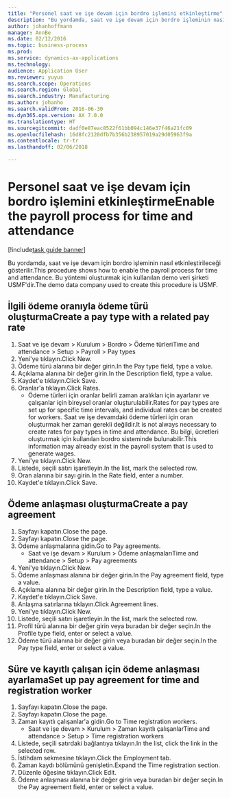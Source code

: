 ```yaml
---
title: "Personel saat ve işe devam için bordro işlemini etkinleştirme"
description: "Bu yordamda, saat ve işe devam için bordro işleminin nasıl etkinleştirileceği gösterilir."
author: johanhoffmann
manager: AnnBe
ms.date: 02/12/2016
ms.topic: business-process
ms.prod: 
ms.service: dynamics-ax-applications
ms.technology: 
audience: Application User
ms.reviewer: yuyus
ms.search.scope: Operations
ms.search.region: Global
ms.search.industry: Manufacturing
ms.author: johanho
ms.search.validFrom: 2016-06-30
ms.dyn365.ops.version: AX 7.0.0
ms.translationtype: HT
ms.sourcegitcommit: dadf0e87eac8522f61bb094c146e37f46a21fc09
ms.openlocfilehash: 16d8fc2120dfb7b356b238957019a29d05963f9a
ms.contentlocale: tr-tr
ms.lasthandoff: 02/06/2018

---
```

# <a name="enable-the-payroll-process-for-time-and-attendance"></a><span data-ttu-id="0b864-103">Personel saat ve işe devam için bordro işlemini etkinleştirme</span><span class="sxs-lookup"><span data-stu-id="0b864-103">Enable the payroll process for time and attendance</span></span>

[!include[task guide banner](../../includes/task-guide-banner.md)]

<span data-ttu-id="0b864-104">Bu yordamda, saat ve işe devam için bordro işleminin nasıl etkinleştirileceği gösterilir.</span><span class="sxs-lookup"><span data-stu-id="0b864-104">This procedure shows how to enable the payroll process for time and attendance.</span></span> <span data-ttu-id="0b864-105">Bu yöntemi oluşturmak için kullanılan demo veri şirketi USMF'dir.</span><span class="sxs-lookup"><span data-stu-id="0b864-105">The demo data company used to create this procedure is USMF.</span></span>


## <a name="create-a-pay-type-with-a-related-pay-rate"></a><span data-ttu-id="0b864-106">İlgili ödeme oranıyla ödeme türü oluşturma</span><span class="sxs-lookup"><span data-stu-id="0b864-106">Create a pay type with a related pay rate</span></span>
1. <span data-ttu-id="0b864-107">Saat ve işe devam > Kurulum > Bordro > Ödeme türleri</span><span class="sxs-lookup"><span data-stu-id="0b864-107">Time and attendance > Setup > Payroll > Pay types</span></span>
2. <span data-ttu-id="0b864-108">Yeni'ye tıklayın.</span><span class="sxs-lookup"><span data-stu-id="0b864-108">Click New.</span></span>
3. <span data-ttu-id="0b864-109">Ödeme türü alanına bir değer girin.</span><span class="sxs-lookup"><span data-stu-id="0b864-109">In the Pay type field, type a value.</span></span>
4. <span data-ttu-id="0b864-110">Açıklama alanına bir değer girin.</span><span class="sxs-lookup"><span data-stu-id="0b864-110">In the Description field, type a value.</span></span>
5. <span data-ttu-id="0b864-111">Kaydet'e tıklayın.</span><span class="sxs-lookup"><span data-stu-id="0b864-111">Click Save.</span></span>
6. <span data-ttu-id="0b864-112">Oranlar'a tıklayın.</span><span class="sxs-lookup"><span data-stu-id="0b864-112">Click Rates.</span></span>
    * <span data-ttu-id="0b864-113">Ödeme türleri için oranlar belirli zaman aralıkları için ayarlanır ve çalışanlar için bireysel oranlar oluşturulabilir.</span><span class="sxs-lookup"><span data-stu-id="0b864-113">Rates for pay types are set up for specific time intervals, and individual rates can be created for workers.</span></span> <span data-ttu-id="0b864-114">Saat ve işe devamdaki ödeme türleri için oran oluşturmak her zaman gerekli değildir.</span><span class="sxs-lookup"><span data-stu-id="0b864-114">It is not always necessary to create rates for pay types in time and attendance.</span></span> <span data-ttu-id="0b864-115">Bu bilgi, ücretleri oluşturmak için kullanılan bordro sisteminde bulunabilir.</span><span class="sxs-lookup"><span data-stu-id="0b864-115">This information may already exist in the payroll system that is used to generate wages.</span></span>  
7. <span data-ttu-id="0b864-116">Yeni'ye tıklayın.</span><span class="sxs-lookup"><span data-stu-id="0b864-116">Click New.</span></span>
8. <span data-ttu-id="0b864-117">Listede, seçili satırı işaretleyin.</span><span class="sxs-lookup"><span data-stu-id="0b864-117">In the list, mark the selected row.</span></span>
9. <span data-ttu-id="0b864-118">Oran alanına bir sayı girin.</span><span class="sxs-lookup"><span data-stu-id="0b864-118">In the Rate field, enter a number.</span></span>
10. <span data-ttu-id="0b864-119">Kaydet'e tıklayın.</span><span class="sxs-lookup"><span data-stu-id="0b864-119">Click Save.</span></span>

## <a name="create-a-pay-agreement"></a><span data-ttu-id="0b864-120">Ödeme anlaşması oluşturma</span><span class="sxs-lookup"><span data-stu-id="0b864-120">Create a pay agreement</span></span>
1. <span data-ttu-id="0b864-121">Sayfayı kapatın.</span><span class="sxs-lookup"><span data-stu-id="0b864-121">Close the page.</span></span>
2. <span data-ttu-id="0b864-122">Sayfayı kapatın.</span><span class="sxs-lookup"><span data-stu-id="0b864-122">Close the page.</span></span>
3. <span data-ttu-id="0b864-123">Ödeme anlaşmalarına gidin.</span><span class="sxs-lookup"><span data-stu-id="0b864-123">Go to Pay agreements.</span></span>
    * <span data-ttu-id="0b864-124">Saat ve işe devam > Kurulum > Ödeme anlaşmaları</span><span class="sxs-lookup"><span data-stu-id="0b864-124">Time and attendance > Setup > Pay agreements</span></span>  
4. <span data-ttu-id="0b864-125">Yeni'ye tıklayın.</span><span class="sxs-lookup"><span data-stu-id="0b864-125">Click New.</span></span>
5. <span data-ttu-id="0b864-126">Ödeme anlaşması alanına bir değer girin.</span><span class="sxs-lookup"><span data-stu-id="0b864-126">In the Pay agreement field, type a value.</span></span>
6. <span data-ttu-id="0b864-127">Açıklama alanına bir değer girin.</span><span class="sxs-lookup"><span data-stu-id="0b864-127">In the Description field, type a value.</span></span>
7. <span data-ttu-id="0b864-128">Kaydet'e tıklayın.</span><span class="sxs-lookup"><span data-stu-id="0b864-128">Click Save.</span></span>
8. <span data-ttu-id="0b864-129">Anlaşma satırlarına tıklayın.</span><span class="sxs-lookup"><span data-stu-id="0b864-129">Click Agreement lines.</span></span>
9. <span data-ttu-id="0b864-130">Yeni'ye tıklayın.</span><span class="sxs-lookup"><span data-stu-id="0b864-130">Click New.</span></span>
10. <span data-ttu-id="0b864-131">Listede, seçili satırı işaretleyin.</span><span class="sxs-lookup"><span data-stu-id="0b864-131">In the list, mark the selected row.</span></span>
11. <span data-ttu-id="0b864-132">Profil türü alanına bir değer girin veya buradan bir değer seçin.</span><span class="sxs-lookup"><span data-stu-id="0b864-132">In the Profile type field, enter or select a value.</span></span>
12. <span data-ttu-id="0b864-133">Ödeme türü alanına bir değer girin veya buradan bir değer seçin.</span><span class="sxs-lookup"><span data-stu-id="0b864-133">In the Pay type field, enter or select a value.</span></span>

## <a name="set-up-pay-agreement-for-time-and-registration-worker"></a><span data-ttu-id="0b864-134">Süre ve kayıtlı çalışan için ödeme anlaşması ayarlama</span><span class="sxs-lookup"><span data-stu-id="0b864-134">Set up pay agreement for time and registration worker</span></span>
1. <span data-ttu-id="0b864-135">Sayfayı kapatın.</span><span class="sxs-lookup"><span data-stu-id="0b864-135">Close the page.</span></span>
2. <span data-ttu-id="0b864-136">Sayfayı kapatın.</span><span class="sxs-lookup"><span data-stu-id="0b864-136">Close the page.</span></span>
3. <span data-ttu-id="0b864-137">Zaman kayıtlı çalışanlar'a gidin.</span><span class="sxs-lookup"><span data-stu-id="0b864-137">Go to Time registration workers.</span></span>
    * <span data-ttu-id="0b864-138">Saat ve işe devam > Kurulum > Zaman kayıtlı çalışanlar</span><span class="sxs-lookup"><span data-stu-id="0b864-138">Time and attendance > Setup > Time registration workers</span></span>  
4. <span data-ttu-id="0b864-139">Listede, seçili satırdaki bağlantıya tıklayın.</span><span class="sxs-lookup"><span data-stu-id="0b864-139">In the list, click the link in the selected row.</span></span>
5. <span data-ttu-id="0b864-140">İstihdam sekmesine tıklayın.</span><span class="sxs-lookup"><span data-stu-id="0b864-140">Click the Employment tab.</span></span>
6. <span data-ttu-id="0b864-141">Zaman kaydı bölümünü genişletin.</span><span class="sxs-lookup"><span data-stu-id="0b864-141">Expand the Time registration section.</span></span>
7. <span data-ttu-id="0b864-142">Düzenle öğesine tıklayın.</span><span class="sxs-lookup"><span data-stu-id="0b864-142">Click Edit.</span></span>
8. <span data-ttu-id="0b864-143">Ödeme anlaşması alanına bir değer girin veya buradan bir değer seçin.</span><span class="sxs-lookup"><span data-stu-id="0b864-143">In the Pay agreement field, enter or select a value.</span></span>

